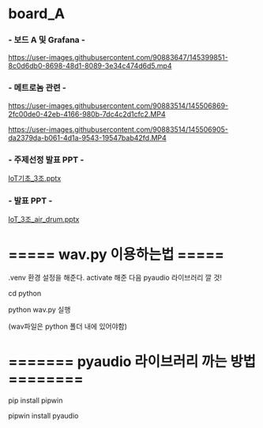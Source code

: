 # board_A


### - 보드 A 및 Grafana -



https://user-images.githubusercontent.com/90883647/145399851-8c0d6db0-8698-48d1-8089-3e34c474d6d5.mp4


### - 메트로놈 관련 -


https://user-images.githubusercontent.com/90883514/145506869-2fc00de0-42eb-4166-980b-7dc4c2d1cfc2.MP4



https://user-images.githubusercontent.com/90883514/145506905-da2379da-b061-4d1a-9543-19547bab42fd.MP4


### - 주제선정 발표 PPT -

[IoT기초_3조.pptx](https://github.com/iotlab101-team3/board_A/files/7691936/IoT._3.pptx)


### - 발표 PPT -

[IoT_3조_air_drum.pptx](https://github.com/1chae0/board_A/files/7689669/IoT_3._air_drum.pptx)



# ===== wav.py 이용하는법 =====

.venv 환경 설정을 해준다.
activate 해준 다음 pyaudio 라이브러리 깔 것!

cd python

python wav.py 실행

(wav파일은 python 폴더 내에 있어야함)

# ======= pyaudio 라이브러리 까는 방법 ======== 

pip install pipwin

pipwin install pyaudio

